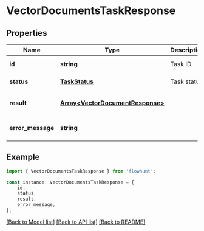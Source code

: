 # VectorDocumentsTaskResponse


## Properties

Name | Type | Description | Notes
------------ | ------------- | ------------- | -------------
**id** | **string** | Task ID | [default to undefined]
**status** | [**TaskStatus**](TaskStatus.md) | Task status | [default to undefined]
**result** | [**Array&lt;VectorDocumentResponse&gt;**](VectorDocumentResponse.md) |  | [optional] [default to undefined]
**error_message** | **string** |  | [optional] [default to undefined]

## Example

```typescript
import { VectorDocumentsTaskResponse } from 'flowhunt';

const instance: VectorDocumentsTaskResponse = {
    id,
    status,
    result,
    error_message,
};
```

[[Back to Model list]](../README.md#documentation-for-models) [[Back to API list]](../README.md#documentation-for-api-endpoints) [[Back to README]](../README.md)

